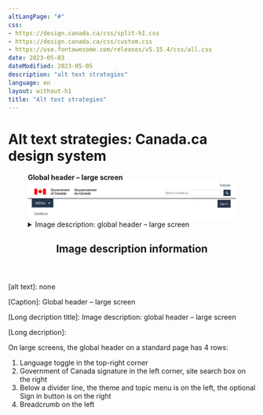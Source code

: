 ```yaml
---
altLangPage: "#"
css:
- https://design.canada.ca/css/split-h1.css
- https://design.canada.ca/css/custom.css
- https://use.fontawesome.com/releases/v5.15.4/css/all.css
date: 2023-05-03
dateModified: 2023-05-05
description: "alt text strategies"
language: en
layout: without-h1
title: "Alt text strategies"
---
```

<h1 property="name" id="wb-cont" dir="ltr"><span class="stacked"><span>Alt text strategies</span>: <span>Canada.ca design system</span></span></h1>
<div class="row">
  <div class="col-md-8">
    <div class="pattern-demo mrgn-tp-lg">
      <figure>
        <figcaption><b>Global header – large screen</b></figcaption>
        <img src="./images/sign-in-desktop-en.jpg" class="img-responsive" alt="" />
        <details class="mrgn-tp-md">
          <summary class="wb-toggle small" data-toggle="{&quot;print&quot;:&quot;on&quot;}">Image description: global header – large screen</summary>
          <p class="mrgn-tp-lg">On large screens, the global header on a standard page has 4 rows:</p>
          <ol>
            <li>Language toggle in the top-right corner</li>
            <li>Government of Canada signature in the left corner, site search box on the right</li>
            <li>Below a divider line, the theme and topic menu is on the left, the optional Sign in button is on the right</li>
            <li>Breadcrumb on the left</li>
          </ol>
        </details>
      </figure>
    </div>
    <div class="panel panel-primary mrgn-tp-lg">
      <header class="panel-heading">
        <h2 class="panel-title">Image description information</h2>
      </header>
      <div class="panel-body small">
        <p class="mrgn-tp-lg">[alt text]: none</p>
        <p>[Caption]: Global header – large screen</p>
        <p>[Long decription title]: Image description: global header – large screen</p>
        <p>[Long decription]:</p>
        <p>On large screens, the global header on a standard page has 4 rows:</p>
        <ol>
          <li>Language toggle in the top-right corner</li>
          <li>Government of Canada signature in the left corner, site search box on the right</li>
          <li>Below a divider line, the theme and topic menu is on the left, the optional Sign in button is on the right</li>
          <li>Breadcrumb on the left</li>
        </ol>
      </div>
    </div>
  </div>
</div>
